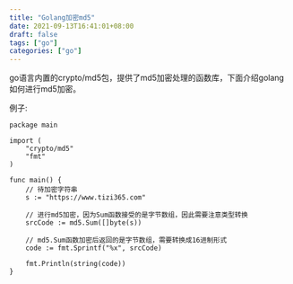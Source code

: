 ```yaml
---
title: "Golang加密md5"
date: 2021-09-13T16:41:01+08:00
draft: false
tags: ["go"]
categories: ["go"]
---
```


go语言内置的crypto/md5包，提供了md5加密处理的函数库，下面介绍golang如何进行md5加密。

例子:

```
package main

import (
	"crypto/md5"
	"fmt"
)

func main() {
	// 待加密字符串
	s := "https://www.tizi365.com"

	// 进行md5加密，因为Sum函数接受的是字节数组，因此需要注意类型转换
	srcCode := md5.Sum([]byte(s))

	// md5.Sum函数加密后返回的是字节数组，需要转换成16进制形式
	code := fmt.Sprintf("%x", srcCode)

	fmt.Println(string(code))
}
```
